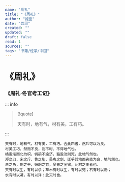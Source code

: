 ```yaml
---
name: "周礼"
title: "《周礼》"
author: "姬旦"
date: "西周"
created: ""
updated: ""
draft: false
read: 1
sources: ""
tags: "书籍/经学/中国"
---
```


# 《周礼》

### 《周礼·冬官考工记》

::: info

> [!quote]
>
> 天有时，地有气，材有美，工有巧。

:::

```
天有时，地有气，材有美，工有巧。合此四者，然后可以为良。
材美工巧，然而不良，则不时、不得地气也。
橘逾淮而北为枳，鸲鹆不逾济，貉逾汶则死，此地气然也。
郑之刀，宋之斤，鲁之削，吴粤之剑，迁乎其地而弗能为良，地气然也。
燕之角，荆之干，妢胡之笴，吴粤之金锡，此材之美者也。
天有时以生，有时以杀；草木有时以生，有时以死；石有时以泐；
水有时以凝，有时以泽：此天时也。
```
